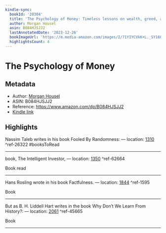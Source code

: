 ```yaml
---
kindle-sync:
  bookId: '20304'
  title: 'The Psychology of Money: Timeless lessons on wealth, greed, and happiness'
  author: Morgan Housel
  asin: B084HJSJJ2
  lastAnnotatedDate: '2023-12-26'
  bookImageUrl: 'https://m.media-amazon.com/images/I/71YIYCVkK+L._SY160.jpg'
  highlightsCount: 4
---
```

# The Psychology of Money
## Metadata
* Author: [Morgan Housel](https://www.amazon.comundefined)
* ASIN: B084HJSJJ2
* Reference: https://www.amazon.com/dp/B084HJSJJ2
* [Kindle link](kindle://book?action=open&asin=B084HJSJJ2)

## Highlights
Nassim Taleb writes in his book Fooled By Randomness: — location: [1310](kindle://book?action=open&asin=B084HJSJJ2&location=1310) ^ref-26322
#booksToRead

---
book, The Intelligent Investor, — location: [1350](kindle://book?action=open&asin=B084HJSJJ2&location=1350) ^ref-62664

Book read

---
Hans Rosling wrote in his book Factfulness. — location: [1844](kindle://book?action=open&asin=B084HJSJJ2&location=1844) ^ref-1595

Book

---
But as B. H. Liddell Hart writes in the book Why Don’t We Learn From History?: — location: [2061](kindle://book?action=open&asin=B084HJSJJ2&location=2061) ^ref-45665

Book

---
